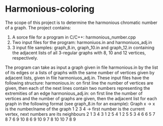 # Harmonious-coloring
The scope of this project is to determine the harmonious chromatic number of a graph.
The project contains:
1. A sorce file for a program in C/C++:  harmonious_number.cpp
2. Two input files for the program: harmoniuos.in and harmoniuos_adj.in
3. 3 input file samples: graph_8.in, graph_10.in and graph_12.in containing the adjacent lists of all 3-regular graphs with 8, 10 and 12 vertices, respectively.

The program can take as input a graph given in file harmonious.in by the list of its edges or a lists of graphs with the same number of vertices given by adjacent lists, given in file harmoniuos_adj.in. These input files have the following structure:
harmonious.in: on  first line the number of vertices are given, then each of the next lines contain two numbers representing the extremities of an edge
harmonious_adj.in: on  first line the number of vertices  and the number of graphs are given, then the adjacent list for each graph in the following format (see graph_8.in for an example):
Graph x -> x is the number/name of the graph 
1   2 3 4  -> first number is the current vertex, next numbers are its neighbours
2   1 3 4 
3   1 2 5 
4   1 2 5 
5   3 4 6 
6   5 7 8 
7   6 9 10 
8   6 9 10 
9   7 8 10 
10   7 8 9 

